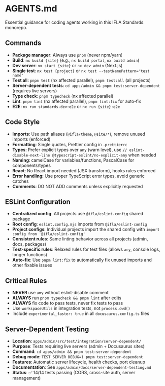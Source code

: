 # AGENTS.md

Essential guidance for coding agents working in this IFLA Standards monorepo.

## Commands
- **Package manager**: Always use `pnpm` (never npm/yarn)
- **Build**: `nx build {site}` (e.g., `nx build portal`, `nx build admin`)
- **Dev server**: `nx start {site}` or `nx dev admin` (Next.js)
- **Single test**: `nx test {project}` or `nx test --testNamePattern="test name"`
- **Test all**: `pnpm test` (nx affected parallel), `pnpm test:all` (all projects)
- **Server-dependent tests**: `cd apps/admin && pnpm test:server-dependent` (requires live servers)
- **Type check**: `pnpm typecheck` (nx affected parallel)
- **Lint**: `pnpm lint` (nx affected parallel), `pnpm lint:fix` for auto-fix
- **E2E**: `nx run standards-dev:e2e` or `nx run {site}:e2e`

## Code Style
- **Imports**: Use path aliases (`@ifla/theme`, `@site/*`), remove unused imports (enforced)
- **Formatting**: Single quotes, Prettier config in `.prettierrc`
- **Types**: Prefer explicit types over `any` (warn level), use `// eslint-disable-next-line @typescript-eslint/no-explicit-any` when needed
- **Naming**: camelCase for variables/functions, PascalCase for components/types
- **React**: No React import needed (JSX transform), hooks rules enforced
- **Error handling**: Use proper TypeScript error types, avoid generic catches
- **Comments**: DO NOT ADD comments unless explicitly requested

## ESLint Configuration
- **Centralized config**: All projects use `@ifla/eslint-config` shared package
- **Root config**: `eslint.config.mjs` imports from `@ifla/eslint-config`
- **Project configs**: Individual projects import the shared config with `import config from '@ifla/eslint-config'`
- **Consistent rules**: Same linting behavior across all projects (admin, docs, packages)
- **Test-specific rules**: Relaxed rules for test files (allows `any`, console logs, longer functions)
- **Auto-fix**: Use `pnpm lint:fix` to automatically fix unused imports and other fixable issues

## Critical Rules
- **NEVER** use `any` without eslint-disable comment
- **ALWAYS** run `pnpm typecheck && pnpm lint` after edits
- **ALWAYS** fix code to pass tests, never fix tests to pass
- Use `workspaceUtils` in integration tests, not `process.cwd()`
- Include `experimental_faster: true` in all `docusaurus.config.ts` files

## Server-Dependent Testing
- **Location**: `apps/admin/src/test/integration/server-dependent/`
- **Purpose**: Tests requiring live servers (admin + Docusaurus sites)
- **Command**: `cd apps/admin && pnpm test:server-dependent`
- **Debug mode**: `TEST_SERVER_DEBUG=1 pnpm test:server-dependent`
- **Features**: Automatic server lifecycle, health checks, port cleanup
- **Documentation**: See `apps/admin/docs/server-dependent-testing.md`
- **Status**: ✅ 14/14 tests passing (CORS, cross-site auth, server management)